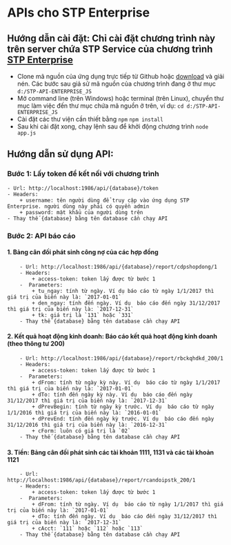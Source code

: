 # APIs cho STP Enterprise
## Hướng dẫn cài đặt: Chỉ cài đặt chương trình này trên server chứa STP Service của chương trình [STP Enterprise](https://ungdungquanly.vn/downloads/STP_ENTERPRISE_FULL_2017.exe)
  * Clone mã nguồn của ứng dụng trực tiếp từ Github hoặc [download](https://github.com/pvtruong/stp-api-enterprise-js/archive/master.zip) và giải nén. Các bước sau giả sử mã nguồn của chương trình đang ở thư mục `d:/STP-API-ENTERPRISE_JS`
  * Mở command line (trên Windows) hoặc terminal (trên Linux), chuyển thư mục làm việc đến thư mục chứa mã nguồn ở trên, ví dụ:
  `cd d:/STP-API-ENTERPRISE_JS`
  * Cài đặt các thư viện cần thiết bằng `npm`
  `npm install`
  * Sau khi cài đặt xong, chạy lệnh sau để khởi động chương trình
  `node app.js`
## Hướng dẫn sử dụng API:
### Bước 1: Lấy token để kết nối với chương trình
	- Url: http://localhost:1986/api/{database}/token
	- Headers:
		+ username: tên người dùng để truy cập vào ứng dụng STP Enterprise. người dùng này phải có quyền admin
		+ password: mật khẩu của người dùng trên
	- Thay thế {database} bằng tên database cần chạy API
### Bước 2: API báo cáo
#### 1. Bảng cân đối phát sinh công nợ của các hợp đồng
		- Url: http://localhost:1986/api/{database}/report/cdpshopdong/1
		- Headers:
			+ access-token: token lấy được từ bước 1
		-  Parameters:
			+ tu_ngay: tính từ ngày. Ví dụ báo cáo từ ngày 1/1/2017 thì giá trị của biến này là: `2017-01-01`
            + den_ngay: tính đến ngày. Ví dụ  báo cáo đến ngày 31/12/2017 thì giá trị của biến này là: `2017-12-31`
            + tk: giá trị là `131` hoặc `331`
		- Thay thế {database} bằng tên database cần chạy API
		
#### 2. Kết quả hoạt động kinh doanh: Báo cáo kết quả hoạt động kinh doanh (theo thông tư 200)
        - Url: http://localhost:1986/api/{database}/report/rbckqhdkd_200/1
		- Headers:
			+ access-token: token lấy được từ bước 1
		-  Parameters:
			+ dFrom: tính từ ngày kỳ này. Ví dụ  báo cáo từ ngày 1/1/2017 thì giá trị của biến này là: `2017-01-01`
            + dTo: tính đến ngày kỳ này. Ví dụ  báo cáo đến ngày 31/12/2017 thì giá trị của biến này là: `2017-12-31`
            + dPrevBegin: tính từ ngày kỳ trước. Ví dụ  báo cáo từ ngày 1/1/2016 thì giá trị của biến này là: `2016-01-01`
            + dPrevEnd: tính đến ngày kỳ trước. Ví dụ  báo cáo đến ngày 31/12/2016 thì giá trị của biến này là: `2016-12-31`
            + cForm: luôn có giá trị là `02`
		- Thay thế {database} bằng tên database cần chạy API
        

#### 3. Tiền: Bảng cân đối phát sinh các tài khoản 1111, 1131 và các tài khoản 1121
        - Url: http://localhost:1986/api/{database}/report/rcandoipstk_200/1
		- Headers:
			+ access-token: token lấy được từ bước 1
		-  Parameters:
			+ dFrom: tính từ ngày. Ví dụ  báo cáo từ ngày 1/1/2017 thì giá trị của biến này là: `2017-01-01`
            + dTo: tính đến ngày. Ví dụ  báo cáo đến ngày 31/12/2017 thì giá trị của biến này là: `2017-12-31`
            + cAcct: `111` hoặc `112` hoặc `113`
		- Thay thế {database} bằng tên database cần chạy API
        
 